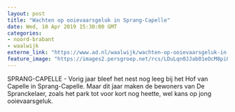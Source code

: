 ```yaml
---
layout: post
title: "Wachten op ooievaarsgeluk in Sprang-Capelle"
date: Wed, 10 Apr 2019 15:30:00 GMT
categories: 
- noord-brabant 
- waalwijk 
externe_link: "https://www.ad.nl/waalwijk/wachten-op-ooievaarsgeluk-in-sprang-capelle~ae72ecbc/"
feature_image: "https://images2.persgroep.net/rcs/LDuLqn0JJab01eOcM8piQzCeu80/diocontent/145231544/_fitwidth/400/?appId=21791a8992982cd8da851550a453bd7f&quality=0.7"
---
```


SPRANG-CAPELLE - Vorig jaar bleef het nest nog leeg bij het Hof van Capelle in Sprang-Capelle. Maar dit jaar maken de bewoners van De Spranckelaer, zoals het park tot voor kort nog heette, wel kans op jong ooievaarsgeluk.
